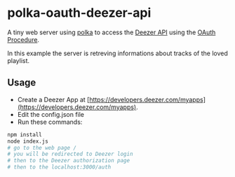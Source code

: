 # polka-oauth-deezer-api

A tiny web server using [polka](https://github.com/lukeed/polka) to access the [Deezer API](https://api.deezer.com/) using the [OAuth Procedure](https://developers.deezer.com/api/oauth).

In this example the server is retreving informations about tracks of the loved playlist.

## Usage

- Create a Deezer App at [https://developers.deezer.com/myapps](https://developers.deezer.com/myapps).
- Edit the config.json file
- Run these commands:

```sh
npm install
node index.js
# go to the web page /
# you will be redirected to Deezer login
# then to the Deezer authorization page
# then to the localhost:3000/auth
```
